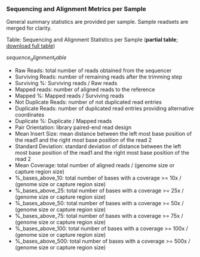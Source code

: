 ### Sequencing and Alignment Metrics per Sample

General summary statistics are provided per sample. Sample readsets are merged for clarity.

Table: Sequencing and Alignment Statistics per Sample (**partial table**; [download full table](sequenceAlignmentTable.tsv))

$sequence_alignment_table$

* Raw Reads: total number of reads obtained from the sequencer
* Surviving Reads: number of remaining reads after the trimming step
* Surviving %: Surviving reads / Raw reads
* Mapped reads: number of aligned reads to the reference
* Mapped %: Mapped reads / Surviving reads
* Not Duplicate Reads: number of not duplicated read entries
* Duplicate Reads: number of duplicated read entries providing alternative coordinates
* Duplicate %: Duplicate / Mapped reads
* Pair Orientation: library paired-end read design
* Mean Insert Size: mean distance between the left most base position of the read1 and the right most base position of the read 2
* Standard Deviation: standard deviation of distance between the left most base position of the read1 and the right most base position of the read 2
* Mean Coverage: total number of aligned reads / (genome size or capture region size)
* %_bases_above_10: total number of bases with a coverage >= 10x / (genome size or capture region size)
* %_bases_above_25: total number of bases with a coverage >= 25x / (genome size or capture region size)
* %_bases_above_50: total number of bases with a coverage >= 50x / (genome size or capture region size)
* %_bases_above_75: total number of bases with a coverage >= 75x / (genome size or capture region size)
* %_bases_above_100: total number of bases with a coverage >= 100x / (genome size or capture region size)
* %_bases_above_500: total number of bases with a coverage >= 500x / (genome size or capture region size)


